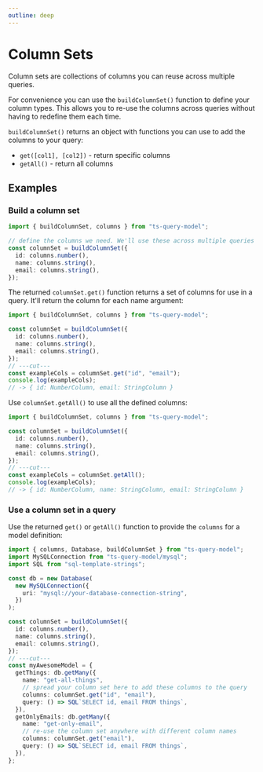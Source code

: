 ```yaml
---
outline: deep
---
```


# Column Sets

Column sets are collections of columns you can reuse across
multiple queries.

For convenience you can use the `buildColumnSet()` function to define
your column types. This allows you to re-use the columns across
queries without having to redefine them each time.

`buildColumnSet()` returns an object with functions you can use to
add the columns to your query:

- `get([col1], [col2])` - return specific columns
- `getAll()` - return all columns

## Examples

### Build a column set

```ts twoslash
import { buildColumnSet, columns } from "ts-query-model";

// define the columns we need. We'll use these across multiple queries
const columnSet = buildColumnSet({
  id: columns.number(),
  name: columns.string(),
  email: columns.string(),
});
```

The returned `columnSet.get()` function returns a set of columns
for use in a query. It'll return the column for each name argument:

```ts twoslash
import { buildColumnSet, columns } from "ts-query-model";

const columnSet = buildColumnSet({
  id: columns.number(),
  name: columns.string(),
  email: columns.string(),
});
// ---cut---
const exampleCols = columnSet.get("id", "email");
console.log(exampleCols);
// -> { id: NumberColumn, email: StringColumn }
```

Use `columnSet.getAll()` to use all the defined columns:

```ts twoslash
import { buildColumnSet, columns } from "ts-query-model";

const columnSet = buildColumnSet({
  id: columns.number(),
  name: columns.string(),
  email: columns.string(),
});
// ---cut---
const exampleCols = columnSet.getAll();
console.log(exampleCols);
// -> { id: NumberColumn, name: StringColumn, email: StringColumn }
```

### Use a column set in a query

Use the returned `get()` or `getAll()` function to provide the `columns`
for a model definition:

```ts twoslash
import { columns, Database, buildColumnSet } from "ts-query-model";
import MySQLConnection from "ts-query-model/mysql";
import SQL from "sql-template-strings";

const db = new Database(
  new MySQLConnection({
    uri: "mysql://your-database-connection-string",
  })
);

const columnSet = buildColumnSet({
  id: columns.number(),
  name: columns.string(),
  email: columns.string(),
});
// ---cut---
const myAwesomeModel = {
  getThings: db.getMany({
    name: "get-all-things",
    // spread your column set here to add these columns to the query
    columns: columnSet.get("id", "email"),
    query: () => SQL`SELECT id, email FROM things`,
  }),
  getOnlyEmails: db.getMany({
    name: "get-only-email",
    // re-use the column set anywhere with different column names
    columns: columnSet.get("email"),
    query: () => SQL`SELECT id, email FROM things`,
  }),
};
```
